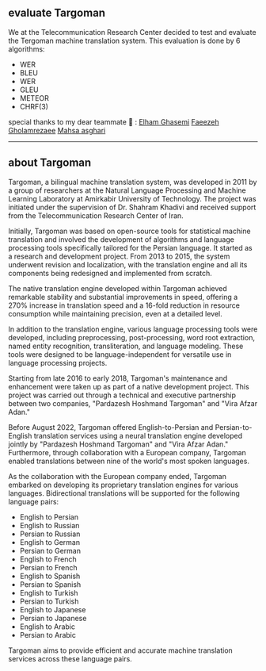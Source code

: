 ## evaluate Targoman
We at the Telecommunication Research Center decided to test and evaluate the Tergoman machine translation system.
This evaluation is done by 6 algorithms:
- WER
- BLEU
- WER
- GLEU
- METEOR
- CHRF(3)



special thanks to my dear teammate 🙏 : 
[Elham Ghasemi](https://github.com/Elhamghasemi1984)
[Faeezeh Gholamrezaee](https://github.com/faezeh-gholamrezaie)
[Mahsa asghari](https://github.com/mahsa33/)

---
## about Targoman
Targoman, a bilingual machine translation system, was developed in 2011 by a group of researchers at the Natural Language Processing and Machine Learning Laboratory at Amirkabir University of Technology. The project was initiated under the supervision of Dr. Shahram Khadivi and received support from the Telecommunication Research Center of Iran.

Initially, Targoman was based on open-source tools for statistical machine translation and involved the development of algorithms and language processing tools specifically tailored for the Persian language. It started as a research and development project. From 2013 to 2015, the system underwent revision and localization, with the translation engine and all its components being redesigned and implemented from scratch.

The native translation engine developed within Targoman achieved remarkable stability and substantial improvements in speed, offering a 270% increase in translation speed and a 16-fold reduction in resource consumption while maintaining precision, even at a detailed level.

In addition to the translation engine, various language processing tools were developed, including preprocessing, post-processing, word root extraction, named entity recognition, transliteration, and language modeling. These tools were designed to be language-independent for versatile use in language processing projects.

Starting from late 2016 to early 2018, Targoman's maintenance and enhancement were taken up as part of a native development project. This project was carried out through a technical and executive partnership between two companies, "Pardazesh Hoshmand Targoman" and "Vira Afzar Adan."

Before August 2022, Targoman offered English-to-Persian and Persian-to-English translation services using a neural translation engine developed jointly by "Pardazesh Hoshmand Targoman" and "Vira Afzar Adan." Furthermore, through collaboration with a European company, Targoman enabled translations between nine of the world's most spoken languages.

As the collaboration with the European company ended, Targoman embarked on developing its proprietary translation engines for various languages. Bidirectional translations will be supported for the following language pairs:

- English to Persian
- English to Russian
- Persian to Russian
- English to German
- Persian to German
- English to French
- Persian to French
- English to Spanish
- Persian to Spanish
- English to Turkish
- Persian to Turkish
- English to Japanese
- Persian to Japanese
- English to Arabic
- Persian to Arabic

Targoman aims to provide efficient and accurate machine translation services across these language pairs.
